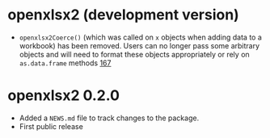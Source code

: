# openxlsx2 (development version)

* `openxlsx2Coerce()` (which was called on `x` objects when adding data to a workbook) has been removed.  Users can no longer pass some arbitrary objects and will need to format these objects appropriately or rely on `as.data.frame` methods  [167](https://github.com/JanMarvin/openxlsx2/issues/167)

# openxlsx2 0.2.0

* Added a `NEWS.md` file to track changes to the package.
* First public release
